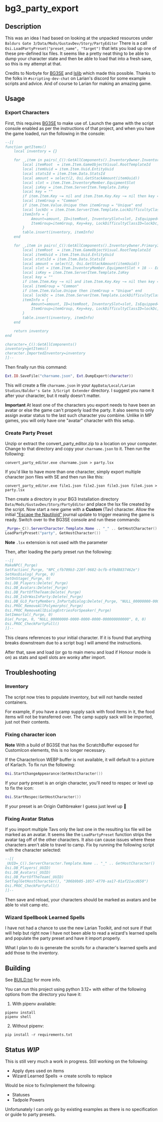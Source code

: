 bg3_party_export
================

## Description

This was an idea I had based on looking at the unpacked resources under `Baldurs Gate 3/Data/Mods/GustavDev/Story/PartyEditor`
There is a call `Osi.LoadPartyPreset("preset_name", "Target")` that lets you load up one of these pre-defined lsx files.
It seems like a pretty neat thing to be able to dump your character state and then be able to load that into a fresh save,
so this is my attempt at that.

Credits to Norbyte for [BG3SE](https://github.com/Norbyte/bg3se/) and [lslib](https://github.com/Norbyte/lslib) which made this possible.
Thanks to the folks in `#scripting-dev-chat` on Larian's discord for some example scripts and advice.
And of course to Larian for making an amazing game.

## Usage

### Export Characters 

First, this requires [BG3SE](https://github.com/Norbyte/bg3se/) to make use of.  Launch the game with the script console
enabled as per the instructions of that project, and when you have the game loaded, run the following in the console:

```lua
--[[
function getItems()
    local inventory = {}

    for _,item in pairs(_C():GetAllComponents().InventoryOwner.Inventories[2].InventoryContainer.Items) do
        local itemRoot  = item.Item.GameObjectVisual.RootTemplateId
        local itemUuid = item.Item.Uuid.EntityUuid
        local statsId = item.Item.Data.StatsId
        local amount = select(2, Osi.GetStackAmount(itemUuid))
        local slot = item.Item.InventoryMember.EquipmentSlot
        local isKey = item.Item.ServerItem.Template.IsKey
        local key = ""
        if item.Item.Key ~= nil and item.Item.Key.Key ~= nil then key = item.Item.Key.Key end
        local itemGroup = "Common"
        if item.Item.Value.Unique then itemGroup = "Unique" end
        local lockDc = item.Item.ServerItem.Template.LockDifficultyClassID
        itemInfo = {
            Amount=amount, ID=itemRoot, InventorySlot=slot, IsEquipped="true", IsKey=isKey,
            ItemGroup=itemGroup, Key=key, LockDifficultyClassID=lockDc, StatsID=statsId, UUID=itemUuid
        }
        table.insert(inventory, itemInfo)
    end

    for _,item in pairs(_C():GetAllComponents().InventoryOwner.PrimaryInventory.InventoryContainer.Items) do
        local itemRoot  = item.Item.GameObjectVisual.RootTemplateId
        local itemUuid = item.Item.Uuid.EntityUuid
        local statsId = item.Item.Data.StatsId
        local amount = select(2, Osi.GetStackAmount(itemUuid))
        local slot = item.Item.InventoryMember.EquipmentSlot + 18 -- Equipment overlap
        local isKey = item.Item.ServerItem.Template.IsKey
        local key = ""
        if item.Item.Key ~= nil and item.Item.Key.Key ~= nil then key = item.Item.Key.Key end
        local itemGroup = "Common"
        if item.Item.Value.Unique then itemGroup = "Unique" end
        local lockDc = item.Item.ServerItem.Template.LockDifficultyClassID
        itemInfo = {
            Amount=amount, ID=itemRoot, InventorySlot=slot, IsEquipped="false", IsKey=isKey,
            ItemGroup=itemGroup, Key=key, LockDifficultyClassID=lockDc, StatsID=statsId, UUID=itemUuid
        }
        table.insert(inventory, itemInfo)
    end

    return inventory
end

character=_C():GetAllComponents()
inventory=getItems()
character.ImportedInventory=inventory
]]--
```
Then finally run this command:
```lua
Ext.IO.SaveFile("charname.json", Ext.DumpExport(character))
```

This will create a file `charname.json` in your `AppData/Local/Larian Studios/Baldur's Gate 3/Script Extender` directory.
I suggest you name it after your character, but it really doesn't matter.

**Important** At least one of the characters you export needs to have been an avatar or else the game can't properly load
the party.  It also seems to only assign avatar status to the last such character you combine.  Unlike in MP games, you will
only have one "avatar" character with this setup.

### Create Party Preset

Unzip or extract the convert_party_editor.zip to a location on your computer.  Change to that directory and
copy your `charname.json` to it.  Then run the following:

```shell
convert_party_editor.exe charname.json > party.lsx
```

If you'd like to have more than one character, simply export multiple character json files with SE and then run like this:

```shell
convert_party_editor.exe file1.json file2.json file3.json file4.json > party.lsx
```

Then create a directory in your BG3 Installation directory `Data/Mods/GustavDev/Story/PartyEditor` and place the lsx file
created by the script.  Now start a new game with a **Custom** (Tav) character.  Allow the initial 
["Escape the Nautiloid"](https://bg3.wiki/wiki/Escape_the_Nautiloid) 
journal update to trigger meaning the game is ready.  Switch over to the BG3SE console and run these commands:

```lua
_Purge=_C().ServerCharacter.Template.Name .. "_" .. GetHostCharacter()
LoadPartyPreset("party", GetHostCharacter())
```

**Note** `.lsx` extension is not used with the parameter

Then, after loading the party preset run the following:

```lua
--[[
MakeNPC(_Purge)
SetFaction(_Purge, "NPC_cfb709b3-220f-9682-bcfb-6f0d8837462e")
SetHasDialog(_Purge, 0)
SetOnStage(_Purge, 0)
Osi.DB_Players:Delete(_Purge)
Osi.DB_Avatars:Delete(_Purge)
Osi.DB_PartOfTheTeam:Delete(_Purge)
Osi.DB_IsOrWasInParty:Delete(_Purge)
Osi.DB_GLO_PartyMembers_InPartyDialog:Delete(_Purge, "NULL_00000000-0000-0000-0000-000000000000")
Osi.PROC_RemoveAllPolymorphs(_Purge)
Osi.PROC_RemoveAllDialogEntriesForSpeaker(_Purge)
SetImmortal(_Purge, 0)
Die(_Purge, 0, "NULL_00000000-0000-0000-0000-000000000000", 0, 0)
Osi.PROC_CheckPartyFull()
]]--
```

This cleans references to your initial character. If it is found that anything breaks downstream due to a script bug I will amend the instructions.

After that, save and load (or go to main menu and load if Honour mode is on) as stats and spell slots are wonky after import.

## Troubleshooting

### Inventory

The script now tries to populate inventory, but will not handle nested containers.

For example, if you have a camp supply sack with food items in it, the food items will not be
transferred over.  The camp supply sack will be imported, just not their contents.

### Fixing character icon

**Note** With a build of BG3SE that has the ScratchBuffer exposed for CustomIcon elements, this is no longer necessary.

If the CharacterIcon WEBP buffer is not available, it will default to a picture of Karlach.  To fix run the following:

```lua
Osi.StartChangeAppearance(GetHostCharacter())
```

If your party preset is an origin character, you'll need to respec or level up to fix the icon:

```lua
Osi.StartRespec(GetHostCharacter())
```

If your preset is an Origin Oathbreaker I guess just level up 💩

### Fixing Avatar Status

If you import multiple Tavs only the last one in the resulting lsx file will be marked as an avatar.  It seems like the
`LoadPartyPreset` function strips the avatar tag off of the other characters.  It also can cause issues where these
characters aren't able to travel to camp.  Fix by running the following  script with the character selected:

```lua
--[[
_UUID=_C().ServerCharacter.Template.Name .. "_" .. GetHostCharacter()
Osi.DB_Players(_UUID)
Osi.DB_Avatars(_UUID)
Osi.DB_PartOfTheTeam(_UUID)
SetTag(GetHostCharacter(), "306b9b05-1057-4770-aa17-01af21acd650")
Osi.PROC_CheckPartyFull()
]]--
```

Then save and reload, your characters should be marked as avatars and be able to visit camp etc.

### Wizard Spellbook Learned Spells

I have not had a chance to use the new Larian Toolkit, and not sure if that will help but right now I have not been able to
read a wizard's learned spells and populate the party preset and have it import properly.

What I plan to do is generate the scrolls for a character's learned spells and add those to the inventory.

## Building

See [BUILD.txt](./BUILD.txt) for more info.

You can run this project using python 3.12+ with either of the following options from the directory you have it:

1. With pipenv available:

```shell
pipenv install
pipenv shell
```

2. Without pipenv:

```shell
pip install -r requirements.txt
```

## Status *WIP*

This is still very much a work in progress.  Still working on the following:

* Apply dyes used on items
* Wizard Learned Spells -> create scrolls to replace

Would be nice to fix/implement the following:

* Statuses
* Tadpole Powers

Unfortunately I can only go by existing examples as there is no specification or guide to party presets.